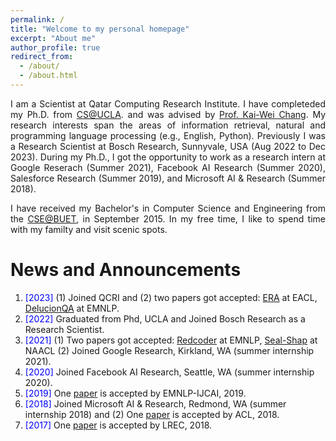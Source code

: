 ```yaml
---
permalink: /
title: "Welcome to my personal homepage"
excerpt: "About me"
author_profile: true
redirect_from: 
  - /about/
  - /about.html
---
```


<p align="justify">
I am a Scientist at Qatar Computing Research Institute. I have completeded my Ph.D. from <a href="http://www.cs.ucla.edu/">CS@UCLA</a>.
  and was advised by <a href="http://web.cs.ucla.edu/~kwchang/">Prof. Kai-Wei Chang</a>.
  My research interests span the areas of information retrieval, natural and programming language processing (e.g., English, Python). 
  Previously I was a Research Scientist at Bosch Research, Sunnyvale, USA (Aug 2022 to Dec 2023). 
  During my Ph.D., I got the opportunity to work as a research intern at Google Reserach (Summer 2021), Facebook AI Research (Summer 2020), Salesforce Research (Summer 2019), and Microsoft AI & Research (Summer 2018).
</p>

<p align="justify">
I have received my Bachelor's in Computer Science and Engineering from the <a href="http://cse.buet.ac.bd/">CSE@BUET</a>, in September 2015. In my free time, I like to spend time with my familty and visit scenic spots. 
</p>

<!--
<p align="justify">
  <b><font color="red">I am currently looking for full time research position in industry.</font></b>
</p>
-->


News and Announcements
======
1. <span style="color:blue">[2023] </span> (1) Joined QCRI and (2) two papers got accepted: [ERA](https://arxiv.org/pdf/2204.08952.pdf) at EACL, [DelucionQA](https://arxiv.org/pdf/2312.05200.pdf) at EMNLP.
2. <span style="color:blue">[2022] </span>  Graduated from Phd, UCLA and Joined Bosch Research as a Research Scientist.
3. <span style="color:blue">[2021] </span>  (1) Two papers got accepted: [Redcoder](https://arxiv.org/abs/2108.11601) at EMNLP, [Seal-Shap](https://arxiv.org/abs/2104.12567) at NAACL (2) Joined Google Research, Kirkland, WA (summer internship 2021).
4. <span style="color:blue">[2020] </span>  Joined Facebook AI Research, Seattle, WA (summer internship 2020).
5. <span style="color:blue">[2019] </span> One [paper](https://arxiv.org/abs/1808.08270)  is accepted by EMNLP-IJCAI, 2019.
6. <span style="color:blue">[2018] </span> Joined Microsoft AI & Research, Redmond, WA (summer internship 2018) and (2) One [paper](https://arxiv.org/pdf/1805.04836.pdf) is accepted by ACL, 2018.
7. <span style="color:blue">[2017] </span> One [paper](https://aclanthology.org/L18-1190.pdf) is accepted by LREC, 2018.
